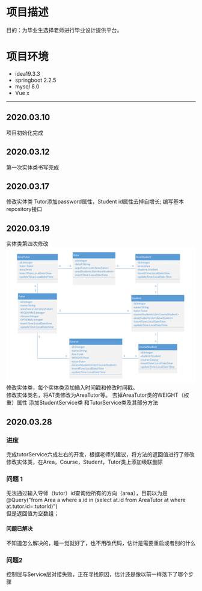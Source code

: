 # 项目描述
目的：为毕业生选择老师进行毕业设计提供平台。  

# 项目环境
* idea19.3.3
* springboot 2.2.5
* mysql 8.0
* Vue x

***

## 2020.03.10
项目初始化完成

## 2020.03.12
第一次实体类书写完成

## 2020.03.17
修改实体类
Tutor添加password属性，Student id属性去掉自增长;
编写基本repository接口

## 2020.03.19
实体类第四次修改
![entity01](image/entity0104.png)
修改实体类，每个实体类添加插入时间戳和修改时间戳。  
修改实体类名，将AT类修改为AreaTutor等。
去掉AreaTutor类的WEIGHT（权重）属性
添加StudentService类
和TutorService类及其部分方法
    
## 2020.03.28
### 进度  
完成tutorService六成左右的开发，根据老师的建议，将方法的返回值进行了修改    
修改实体类，在Area，Course，Student，Tutor类上添加级联删除
### 问题 1
无法通过输入导师（tutor）id查询他所有的方向（area），目前以为是  
@Query("from Area a where a.id in (select at.id from AreaTutor at where at.tutor.id=:tutorId)")  
但是返回值为空数组；  
#### 问题已解决
不知道怎么解决的，睡一觉就好了，也不用改代码，估计是需要重启或者别的什么
### 问题2
控制层与Service层对接失败，正在寻找原因，估计还是像以前一样落下了哪个步骤    

    